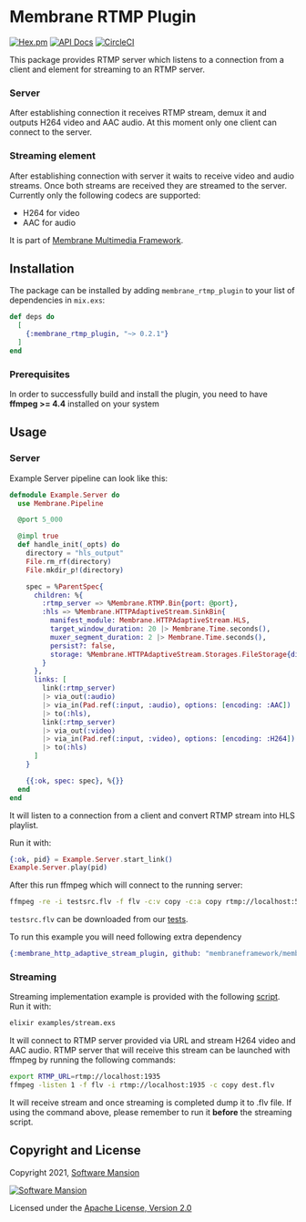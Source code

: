 # Membrane RTMP Plugin

[![Hex.pm](https://img.shields.io/hexpm/v/membrane_rtmp_plugin.svg)](https://hex.pm/packages/membrane_rtmp_plugin)
[![API Docs](https://img.shields.io/badge/api-docs-yellow.svg?style=flat)](https://hexdocs.pm/membrane_rtmp_plugin)
[![CircleCI](https://circleci.com/gh/membraneframework/membrane_rtmp_plugin.svg?style=svg)](https://circleci.com/gh/membraneframework/membrane_rtmp_plugin)

This package provides RTMP server which listens to a connection from a client and element for streaming to an RTMP server.
### Server
After establishing connection it receives RTMP stream, demux it and outputs H264 video and AAC audio.
At this moment only one client can connect to the server.
### Streaming element
After establishing connection with server it waits to receive video and audio streams. Once both streams are received they are streamed to the server.
Currently only the following codecs are supported:
- H264 for video
- AAC for audio

It is part of [Membrane Multimedia Framework](https://membraneframework.org).

## Installation

The package can be installed by adding `membrane_rtmp_plugin` to your list of dependencies in `mix.exs`:

```elixir
def deps do
  [
    {:membrane_rtmp_plugin, "~> 0.2.1"}
  ]
end
```

### Prerequisites
In order to successfully build and install the plugin, you need to have **ffmpeg >= 4.4** installed on your system

## Usage
### Server
Example Server pipeline can look like this:

```elixir
defmodule Example.Server do
  use Membrane.Pipeline

  @port 5_000

  @impl true
  def handle_init(_opts) do
    directory = "hls_output"
    File.rm_rf(directory)
    File.mkdir_p!(directory)

    spec = %ParentSpec{
      children: %{
        :rtmp_server => %Membrane.RTMP.Bin{port: @port},
        :hls => %Membrane.HTTPAdaptiveStream.SinkBin{
          manifest_module: Membrane.HTTPAdaptiveStream.HLS,
          target_window_duration: 20 |> Membrane.Time.seconds(),
          muxer_segment_duration: 2 |> Membrane.Time.seconds(),
          persist?: false,
          storage: %Membrane.HTTPAdaptiveStream.Storages.FileStorage{directory: directory}
        }
      },
      links: [
        link(:rtmp_server)
        |> via_out(:audio)
        |> via_in(Pad.ref(:input, :audio), options: [encoding: :AAC])
        |> to(:hls),
        link(:rtmp_server)
        |> via_out(:video)
        |> via_in(Pad.ref(:input, :video), options: [encoding: :H264])
        |> to(:hls)
      ]
    }

    {{:ok, spec: spec}, %{}}
  end
end
```

It will listen to a connection from a client and convert RTMP stream into HLS playlist.

Run it with:

```elixir
{:ok, pid} = Example.Server.start_link()
Example.Server.play(pid)
```

After this run ffmpeg which will connect to the running server:

```bash
ffmpeg -re -i testsrc.flv -f flv -c:v copy -c:a copy rtmp://localhost:5000
```

`testsrc.flv` can be downloaded from our [tests](test/fixtures/testsrc.flv).

To run this example you will need following extra dependency

```elixir
{:membrane_http_adaptive_stream_plugin, github: "membraneframework/membrane_http_adaptive_stream_plugin"}
```
### Streaming
Streaming implementation example is provided with the following [script](examples/stream.exs). Run it with:
```bash
elixir examples/stream.exs
```
It will connect to RTMP server provided via URL and stream H264 video and AAC audio.
RTMP server that will receive this stream can be launched with ffmpeg by running the following commands:
```bash
export RTMP_URL=rtmp://localhost:1935
ffmpeg -listen 1 -f flv -i rtmp://localhost:1935 -c copy dest.flv
```
It will receive stream and once streaming is completed dump it to .flv file. If using the command above, please remember to run it **before** the streaming script.
## Copyright and License

Copyright 2021, [Software Mansion](https://swmansion.com/?utm_source=git&utm_medium=readme&utm_campaign=membrane_rtmp_plugin)

[![Software Mansion](https://logo.swmansion.com/logo?color=white&variant=desktop&width=200&tag=membrane-github)](https://swmansion.com/?utm_source=git&utm_medium=readme&utm_campaign=membrane_rtmp_plugin)

Licensed under the [Apache License, Version 2.0](LICENSE)
